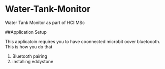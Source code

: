# Water-Tank-Monitor
Water Tank Monitor as part of HCI MSc


##Application Setup

This applicatoin requires you to have coonnected microbit oover bluetoooth.  This is how you do that

1. Bluetooth pairing
2. installing eddystone









